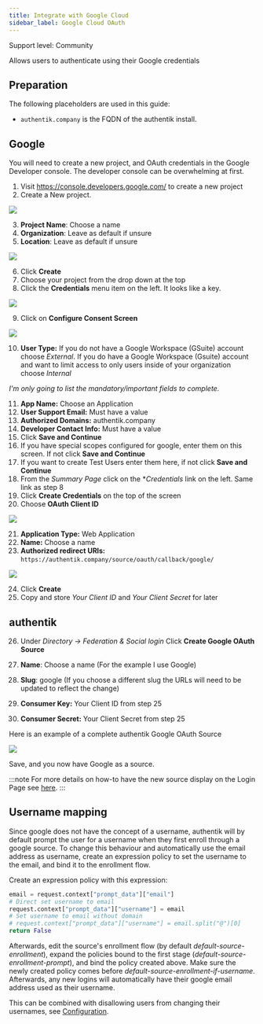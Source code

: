 ```yaml
---
title: Integrate with Google Cloud
sidebar_label: Google Cloud OAuth
---
```


<span class="badge badge--secondary">Support level: Community</span>

Allows users to authenticate using their Google credentials

## Preparation

The following placeholders are used in this guide:

- `authentik.company` is the FQDN of the authentik install.

## Google

You will need to create a new project, and OAuth credentials in the Google Developer console. The developer console can be overwhelming at first.

1. Visit https://console.developers.google.com/ to create a new project
2. Create a New project.

![](./googledeveloper1.png)

3. **Project Name**: Choose a name
4. **Organization**: Leave as default if unsure
5. **Location**: Leave as default if unsure

![](./googledeveloper2.png)

6. Click **Create**
7. Choose your project from the drop down at the top
8. Click the **Credentials** menu item on the left. It looks like a key.

![](./googledeveloper3.png)

9. Click on **Configure Consent Screen**

![](./googledeveloper4.png)

10. **User Type:** If you do not have a Google Workspace (GSuite) account choose _External_. If you do have a Google Workspace (Gsuite) account and want to limit access to only users inside of your organization choose _Internal_

_I'm only going to list the mandatory/important fields to complete._

11. **App Name:** Choose an Application
12. **User Support Email:** Must have a value
13. **Authorized Domains:** authentik.company
14. **Developer Contact Info:** Must have a value
15. Click **Save and Continue**
16. If you have special scopes configured for google, enter them on this screen. If not click **Save and Continue**
17. If you want to create Test Users enter them here, if not click **Save and Continue**
18. From the _Summary Page_ click on the \*_Credentials_ link on the left. Same link as step 8
19. Click **Create Credentials** on the top of the screen
20. Choose **OAuth Client ID**

![](./googledeveloper5.png)

21. **Application Type:** Web Application
22. **Name:** Choose a name
23. **Authorized redirect URIs:** `https://authentik.company/source/oauth/callback/google/`

![](./googledeveloper6.png)

24. Click **Create**
25. Copy and store _Your Client ID_ and _Your Client Secret_ for later

## authentik

26. Under _Directory -> Federation & Social login_ Click **Create Google OAuth Source**

27. **Name**: Choose a name (For the example I use Google)
28. **Slug**: google (If you choose a different slug the URLs will need to be updated to reflect the change)
29. **Consumer Key:** Your Client ID from step 25
30. **Consumer Secret:** Your Client Secret from step 25

Here is an example of a complete authentik Google OAuth Source

![](./authentiksource.png)

Save, and you now have Google as a source.

:::note
For more details on how-to have the new source display on the Login Page see [here](../../index.md#add-sources-to-default-login-page).
:::

## Username mapping

Since google does not have the concept of a username, authentik will by default prompt the user for a username when they first enroll through a google source. To change this behaviour and automatically use the email address as username, create an expression policy to set the username to the email, and bind it to the enrollment flow.

Create an expression policy with this expression:

```python
email = request.context["prompt_data"]["email"]
# Direct set username to email
request.context["prompt_data"]["username"] = email
# Set username to email without domain
# request.context["prompt_data"]["username"] = email.split("@")[0]
return False
```

Afterwards, edit the source's enrollment flow (by default _default-source-enrollment_), expand the policies bound to the first stage (_default-source-enrollment-prompt_), and bind the policy created above. Make sure the newly created policy comes before _default-source-enrollment-if-username_. Afterwards, any new logins will automatically have their google email address used as their username.

This can be combined with disallowing users from changing their usernames, see [Configuration](../../../../sys-mgmt/settings.md#allow-users-to-change-username).
